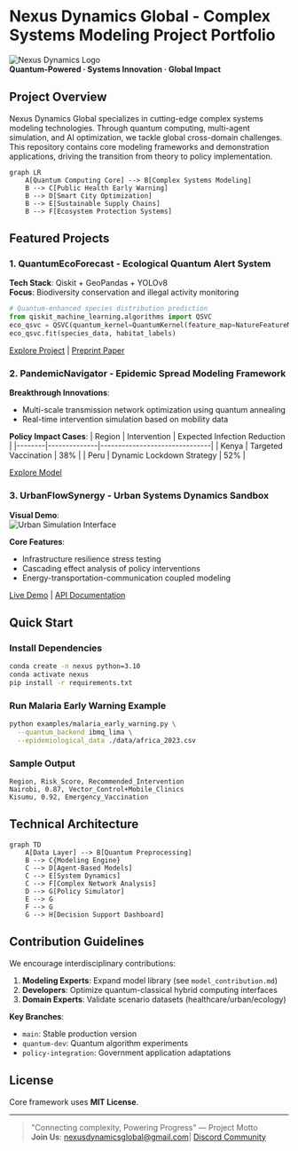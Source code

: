 # Nexus Dynamics Global - Complex Systems Modeling Project Portfolio

![Nexus Dynamics Logo](https://imgur.com/a/10l7TYt)  
**Quantum-Powered · Systems Innovation · Global Impact**

## Project Overview
Nexus Dynamics Global specializes in cutting-edge complex systems modeling technologies. Through quantum computing, multi-agent simulation, and AI optimization, we tackle global cross-domain challenges. This repository contains core modeling frameworks and demonstration applications, driving the transition from theory to policy implementation.

```mermaid
graph LR
    A[Quantum Computing Core] --> B[Complex Systems Modeling]
    B --> C[Public Health Early Warning]
    B --> D[Smart City Optimization]
    B --> E[Sustainable Supply Chains]
    B --> F[Ecosystem Protection Systems]
```

## Featured Projects

### 1. QuantumEcoForecast - Ecological Quantum Alert System
**Tech Stack**: Qiskit + GeoPandas + YOLOv8  
**Focus**: Biodiversity conservation and illegal activity monitoring  
```python
# Quantum-enhanced species distribution prediction
from qiskit_machine_learning.algorithms import QSVC
eco_qsvc = QSVC(quantum_kernel=QuantumKernel(feature_map=NatureFeatureMap()))
eco_qsvc.fit(species_data, habitat_labels)
```

[Explore Project](./QuantumEcoForecast) | [Preprint Paper](https://arxiv.org/abs/xxxx.xxxxx)

### 2. PandemicNavigator - Epidemic Spread Modeling Framework
**Breakthrough Innovations**:
- Multi-scale transmission network optimization using quantum annealing
- Real-time intervention simulation based on mobility data

**Policy Impact Cases**:
| Region | Intervention | Expected Infection Reduction |
|--------|--------------|-------------------------------|
| Kenya | Targeted Vaccination | 38% |
| Peru | Dynamic Lockdown Strategy | 52% |

[Explore Model](./PandemicNavigator)

### 3. UrbanFlowSynergy - Urban Systems Dynamics Sandbox
**Visual Demo**:  
![Urban Simulation Interface](https://via.placeholder.com/600x300?text=Urban+Simulation+Dashboard)

**Core Features**:
- Infrastructure resilience stress testing
- Cascading effect analysis of policy interventions
- Energy-transportation-communication coupled modeling

[Live Demo](https://demo.nexus-dynamics.global/urban) | [API Documentation](./UrbanFlowSynergy/docs)

## Quick Start

### Install Dependencies
```bash
conda create -n nexus python=3.10
conda activate nexus
pip install -r requirements.txt
```

### Run Malaria Early Warning Example
```bash
python examples/malaria_early_warning.py \
  --quantum_backend ibmq_lima \
  --epidemiological_data ./data/africa_2023.csv
```

### Sample Output
```csv
Region, Risk_Score, Recommended_Intervention
Nairobi, 0.87, Vector_Control+Mobile_Clinics
Kisumu, 0.92, Emergency_Vaccination
```

## Technical Architecture
```mermaid
graph TD
    A[Data Layer] --> B[Quantum Preprocessing]
    B --> C{Modeling Engine}
    C --> D[Agent-Based Models]
    C --> E[System Dynamics]
    C --> F[Complex Network Analysis]
    D --> G[Policy Simulator]
    E --> G
    F --> G
    G --> H[Decision Support Dashboard]
```

## Contribution Guidelines
We encourage interdisciplinary contributions:
1. **Modeling Experts**: Expand model library (see `model_contribution.md`)
2. **Developers**: Optimize quantum-classical hybrid computing interfaces
3. **Domain Experts**: Validate scenario datasets (healthcare/urban/ecology)

**Key Branches**:
- `main`: Stable production version
- `quantum-dev`: Quantum algorithm experiments
- `policy-integration`: Government application adaptations

## License
Core framework uses **MIT License**. 

---
> "Connecting complexity, Powering Progress" — Project Motto  
> **Join Us**: nexusdynamicsglobal@gmail.com| [Discord Community](https://discord.gg/nexus-dynamics)

